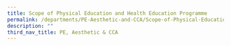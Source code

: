 ```yaml
---
title: Scope of Physical Education and Health Education Programme
permalink: /departments/PE-Aesthetic-and-CCA/Scope-of-Physical-Education-and-Health-Education-Programme
description: ""
third_nav_title: PE, Aesthetic & CCA
---
```


